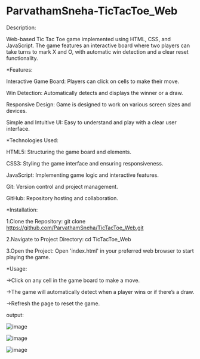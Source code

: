 # ParvathamSneha-TicTacToe_Web
Description:

Web-based Tic Tac Toe game implemented using HTML, CSS, and JavaScript. The game features an interactive board where two players can take turns to mark X and O, with automatic win detection and a clear reset functionality.


*Features:

Interactive Game Board: Players can click on cells to make their move.

Win Detection: Automatically detects and displays the winner or a draw.

Responsive Design: Game is designed to work on various screen sizes and devices.

Simple and Intuitive UI: Easy to understand and play with a clear user interface.


*Technologies Used:

HTML5: Structuring the game board and elements.

CSS3: Styling the game interface and ensuring responsiveness.

JavaScript: Implementing game logic and interactive features.

Git: Version control and project management.

GitHub: Repository hosting and collaboration.


*Installation:

1.Clone the Repository:
git clone https://github.com/ParvathamSneha/TicTacToe_Web.git

2.Navigate to Project Directory:
cd TicTacToe_Web

3.Open the Project:
Open 'index.html' in your preferred web browser to start playing the game.


*Usage:

->Click on any cell in the game board to make a move.

->The game will automatically detect when a player wins or if there’s a draw.

->Refresh the page to reset the game.

output:

![image](https://github.com/user-attachments/assets/b82e4fcd-cf66-47c8-b362-c2649dd28ce4)

![image](https://github.com/user-attachments/assets/ebad4d4e-551a-4a5b-b77f-b37739876559)

![image](https://github.com/user-attachments/assets/b40e5312-0d5a-4643-882a-f013231ad5a9)



